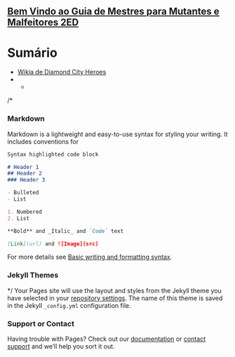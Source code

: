 ## [Bem Vindo ao Guia de Mestres para Mutantes e Malfeitores 2ED](https://boechat.github.io/mm2ed/)

# Sumário

- [Wikia de Diamond City Heroes](https://diamond-city-heroes.fandom.com/pt-br/wiki/Diamond_City_Heroes_Wiki)
- - 

/*
### Markdown

Markdown is a lightweight and easy-to-use syntax for styling your writing. It includes conventions for

```markdown
Syntax highlighted code block

# Header 1
## Header 2
### Header 3

- Bulleted
- List

1. Numbered
2. List

**Bold** and _Italic_ and `Code` text

[Link](url) and ![Image](src)
```

For more details see [Basic writing and formatting syntax](https://docs.github.com/en/github/writing-on-github/getting-started-with-writing-and-formatting-on-github/basic-writing-and-formatting-syntax).

### Jekyll Themes
*/
Your Pages site will use the layout and styles from the Jekyll theme you have selected in your [repository settings](https://github.com/boechat/mm2ed/settings/pages). The name of this theme is saved in the Jekyll `_config.yml` configuration file.

### Support or Contact

Having trouble with Pages? Check out our [documentation](https://docs.github.com/categories/github-pages-basics/) or [contact support](https://support.github.com/contact) and we’ll help you sort it out.
